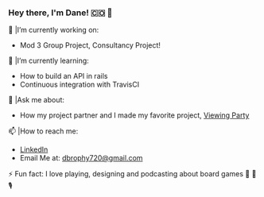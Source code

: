 ### Hey there, I'm Dane! 🇨🇴 👋

🔭  |I’m currently working on:
 - Mod 3 Group Project, Consultancy Project!

🌱  |I’m currently learning:
 - How to build an API in rails
 - Continuous integration with TravisCI

💬  |Ask me about:
 - How my project partner and I made my favorite project, [Viewing Party](https://superviewingparty.herokuapp.com/)

📫  |How to reach me:
 - [LinkedIn](https://www.linkedin.com/in/dane-brophy/)
 - Email Me at: dbrophy720@gmail.com

⚡  Fun fact: I love playing, designing and podcasting about board games 🎲 📜 🎙 
